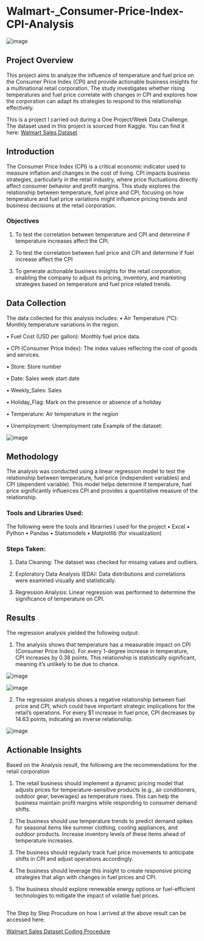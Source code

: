 # Walmart-_Consumer-Price-Index-CPI-Analysis

![image](https://github.com/user-attachments/assets/f873e623-79bb-480d-80e3-aa92cfa17586)


## Project Overview
This project aims to analyze the influence of temperature and fuel price on the Consumer Price Index (CPI) and provide actionable business insights for a multinational retail corporation. The study investigates whether rising temperatures and fuel price correlate with changes in CPI and explores how the corporation can adapt its strategies to respond to this relationship effectively.

This is a project I carried out during a One Project/Week Data Challenge. The dataset used in this project is sourced from Kaggle. 
You can find it here: [Walmart Sales Dataset](https://www.kaggle.com/datasets/mikhail1681/walmart-sales)

## Introduction
The Consumer Price Index (CPI) is a critical economic indicator used to measure inflation and changes in the cost of living. CPI impacts business strategies, particularly in the retail industry, where price fluctuations directly affect consumer behavior and profit margins. This study explores the relationship between temperature, fuel price and CPI, focusing on how temperature and fuel price variations might influence pricing trends and business decisions at the retail corporation.

### Objectives
1. To test the correlation between temperature and CPI and determine if temperature increases affect the CPI.

2. To test the correlation between fuel price and CPI and determine if fuel increase affect the CPI

3. To generate actionable business insights for the retail corporation, enabling the company to adjust its pricing, inventory, and marketing strategies based on temperature and fuel price related trends.

## Data Collection
The data collected for this analysis includes:
• Air Temperature (°C): Monthly temperature variations in the region.

• Fuel Cost (USD per gallon): Monthly fuel price data.

•	CPI (Consumer Price Index): The index values reflecting the cost of goods and services.

•	Store: Store number

•	Date: Sales week start date

•	Weekly_Sales: Sales

•	Holiday_Flag: Mark on the presence or absence of a holiday

•	Temperature: Air temperature in the region

•	Unemployment: Unemployment rate
Example of the dataset:
 
![image](https://github.com/user-attachments/assets/c02f36eb-d07b-46d0-bd3c-6764db30bdd8)


## Methodology

The analysis was conducted using a linear regression model to test the relationship between temperature, fuel price (independent variables) and CPI (dependent variable). This model helps determine if temperature, fuel price significantly influences CPI and provides a quantitative measure of the relationship.

### Tools and Libraries Used:
The following were the tools and librarries I used for the project
•	Excel
•	Python
•	Pandas
•	Statsmodels
•	Matplotlib (for visualization)

### Steps Taken:
1.	Data Cleaning: The dataset was checked for missing values and outliers.

2.	Exploratory Data Analysis (EDA): Data distributions and correlations were examined visually and statistically.

3.	Regression Analysis: Linear regression was performed to determine the significance of temperature on CPI.

## Results
The regression analysis yielded the following output:

1. The analysis shows that temperature has a measurable impact on CPI (Consumer Price Index). For every 1-degree increase in temperature, CPI increases by 0.38 points. This relationship is statistically significant, meaning it’s unlikely to be due to chance.

![image](https://github.com/user-attachments/assets/d0723e55-e274-490b-8ecf-21c4e4a71373)


![image](https://github.com/user-attachments/assets/16d6f5f3-97da-4572-a45e-eb2e68dd80f4)

2. The regression analysis shows a negative relationship between fuel price and CPI, which could have important strategic implications for the retail’s operations. For every $1 increase in fuel price, CPI decreases by 14.63 points, indicating an inverse relationship.

![image](https://github.com/user-attachments/assets/4aa1b51f-ca3d-4f2e-be76-a5095b77f100)


## Actionable Insights
Based on the Analysis result, the following are the recommendations for the retail corporation

1.	The retail business should implement a dynamic pricing model that adjusts prices for temperature-sensitive products (e.g., air conditioners, outdoor gear, beverages) as temperature rises. This can help the business maintain profit margins while responding to consumer demand shifts.

2.	The business should use temperature trends to predict demand spikes for seasonal items like summer clothing, cooling appliances, and outdoor products. Increase inventory levels of these items ahead of temperature increases.

3.	The business should regularly track fuel price movements to anticipate shifts in CPI and adjust operations accordingly.

4.	The business should leverage this insight to create responsive pricing strategies that align with changes in fuel prices and CPI.

5.	The business should explore renewable energy options or fuel-efficient technologies to mitigate the impact of volatile fuel prices.

## 
The Step by Step Procudure on how I arrived at the above result can be accessed here:

[Walmart Sales Dataset Coding Procedure](http://localhost:8888/lab/tree/Walmart.ipynb)


